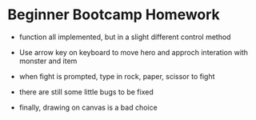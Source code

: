 # Beginner Bootcamp Homework


- function all implemented, but in a slight different control method
- Use arrow key on keyboard to move hero and approch interation with monster and item
- when fight is prompted, type in rock, paper, scissor to fight
- there are still some little bugs to be fixed

- finally, drawing on canvas is a bad choice
